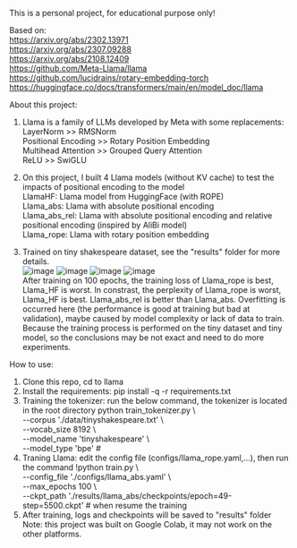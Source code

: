 This is a personal project, for educational purpose only!

Based on: \
  https://arxiv.org/abs/2302.13971 \
  https://arxiv.org/abs/2307.09288 \
  https://arxiv.org/abs/2108.12409 \
  https://github.com/Meta-Llama/llama \
  https://github.com/lucidrains/rotary-embedding-torch \
  https://huggingface.co/docs/transformers/main/en/model_doc/llama

About this project:
  1. Llama is a family of LLMs developed by Meta with some replacements: \
     LayerNorm >> RMSNorm \
     Positional Encoding >> Rotary Position Embedding \
     Multihead Attention >> Grouped Query Attention \
     ReLU >> SwiGLU

  2. On this project, I built 4 Llama models (without KV cache) to test the impacts of positional encoding to the model \
     LlamaHF: Llama model from HuggingFace (with ROPE) \
     Llama_abs: Llama with absolute positional encoding \
     Llama_abs_rel: Llama with absolute positional encoding and relative positional encoding (inspired by AliBi model) \
     Llama_rope: Llama with rotary position embedding

  3. Trained on tiny shakespeare dataset, see the "results" folder for more details. \
     ![image](https://github.com/tomsawyer0224/llama/assets/130035084/3ee9e3f9-a09a-47c7-9e7f-9f76d3aa9ff3)
     ![image](https://github.com/tomsawyer0224/llama/assets/130035084/55d77136-d19e-4335-8b67-5b9ccfd5ed9a)
     ![image](https://github.com/tomsawyer0224/llama/assets/130035084/c629c01a-b903-47a8-85de-99452d61f12f)
     ![image](https://github.com/tomsawyer0224/llama/assets/130035084/9c9c5591-6604-4439-85de-d1a3534c0409) \
     After training on 100 epochs, the training loss of Llama_rope is best, Llama_HF is worst. In constrast, the perplexity of Llama_rope is worst, Llama_HF is best. Llama_abs_rel is better than Llama_abs. Overfitting is occurred here (the performance is good at training but bad at validation), maybe caused by model complexity or lack of data to train. Because the training process is performed on the tiny dataset and tiny model, so the conclusions may be not exact and need to do more experiments.

How to use:
  1. Clone this repo, cd to llama
  2. Install the requirements: pip install -q -r requirements.txt
  3. Training the tokenizer: run the below command, the tokenizer is located in the root directory
     python train_tokenizer.py \\\
      --corpus './data/tinyshakespeare.txt' \\\
      --vocab_size 8192 \\\
      --model_name 'tinyshakespeare' \\\
      --model_type 'bpe' #
  4. Traning Llama: edit the config file (configs/llama_rope.yaml,...), then run the command
     !python train.py \\\
      --config_file './configs/llama_abs.yaml' \\\
      --max_epochs 100 \\\
      --ckpt_path './results/llama_abs/checkpoints/epoch=49-step=5500.ckpt' # when resume the training
  5. After training, logs and checkpoints will be saved to "results" folder \
Note: this project was built on Google Colab, it may not work on the other platforms.
     

     

     
     
  
